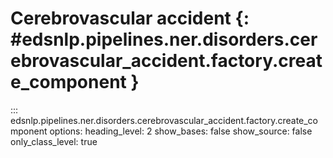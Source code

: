 # Cerebrovascular accident {: #edsnlp.pipelines.ner.disorders.cerebrovascular_accident.factory.create_component }

::: edsnlp.pipelines.ner.disorders.cerebrovascular_accident.factory.create_component
    options:
        heading_level: 2
        show_bases: false
        show_source: false
        only_class_level: true
